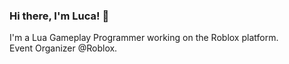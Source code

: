 ### Hi there, I'm Luca! 👋

I'm a Lua Gameplay Programmer working on the Roblox platform.<br>
Event Organizer @Roblox.<br>

